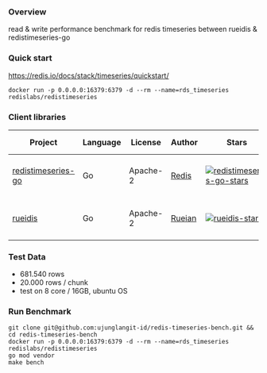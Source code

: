 ### Overview
read & write performance benchmark for redis timeseries between rueidis & redistimeseries-go

### Quick start
https://redis.io/docs/stack/timeseries/quickstart/
```shell
docker run -p 0.0.0.0:16379:6379 -d --rm --name=rds_timeseries redislabs/redistimeseries
```

### Client libraries
| Project                                      | Language | License  | Author                             | Stars                                                 | Bulk Insert                 |
|----------------------------------------------|----------|----------|------------------------------------|-------------------------------------------------------|-----------------------------|
| [redistimeseries-go][redistimeseries-go-url] | Go       | Apache-2 | [Redis][redistimeseries-go-author] | [![redistimeseries-go-stars]][redistimeseries-go-url] | 523.18 ms (1,3mio row/sec)  |
| [rueidis][rueidis-url]                       | Go       | Apache-2 | [Rueian][rueidis-author]           | [![rueidis-stars]][rueidis-url]                       | 416.76 ms (1,63mio row/sec) |

[redistimeseries-go-url]: https://github.com/RedisTimeSeries/redistimeseries-go/
[redistimeseries-go-author]: https://redis.com
[redistimeseries-go-stars]: https://img.shields.io/github/stars/RedisTimeSeries/redistimeseries-go.svg?style=social&amp;label=Star&amp;maxAge=2592000

[rueidis-url]: https://github.com/rueian/rueidis
[rueidis-author]: https://github.com/rueian
[rueidis-stars]: https://img.shields.io/github/stars/rueian/rueidis.svg?style=social&amp;label=Star&amp;maxAge=2592000

### Test Data
* 681.540 rows
* 20.000 rows / chunk
* test on 8 core / 16GB, ubuntu OS

### Run Benchmark
```shell
git clone git@github.com:ujunglangit-id/redis-timeseries-bench.git && cd redis-timeseries-bench
docker run -p 0.0.0.0:16379:6379 -d --rm --name=rds_timeseries redislabs/redistimeseries
go mod vendor
make bench
```